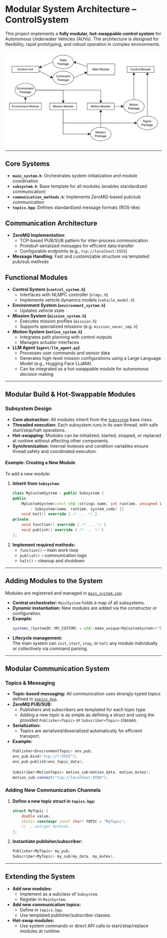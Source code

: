 # Modular System Architecture – ControlSystem

This project implements a **fully modular, hot-swappable control system** for Autonomous Underwater Vehicles (AUVs). The architecture is designed for flexibility, rapid prototyping, and robust operation in complex environments.

  ![System Architecture](media/system.png)

---

## Core Systems
- **`main_system.h`**: Orchestrates system initialization and module coordination
- **`subsystem.h`**: Base template for all modules (enables standardized communication)
- **`communication_methods.h`**: Implements ZeroMQ-based pub/sub communication
- **`topics.hpp`**: Defines standardized message formats (ROS-like)

## Communication Architecture
- **ZeroMQ Implementation**:
  - TCP-based PUB/SUB pattern for inter-process communication
  - Protobuf-serialized messages for efficient data transfer
  - Configurable endpoints (e.g., `tcp://localhost:5555`)
- **Message Handling**: Fast and customizable structure via templated pub/sub methods

## Functional Modules
- **Control System (`control_system.h`)**
  - Interfaces with NLMPC controller (`nlmpc.h`)
  - Implements vehicle dynamics models (`vehicle_model.h`)
- **Environment System (`environment_system.h`)**
  - Updates vehicle state
- **Mission System (`mission_system.h`)**
  - Executes mission profiles (`mission.h`)
  - Supports specialized missions (e.g. `mission_sonar_imp.h`)
- **Motion System (`motion_system.h`)**
  - Integrates path planning with control outputs
  - Manages actuator interfaces
- **LLM Agent (`agent/llm_agent.py`)**
  - Processes user commands and sensor data
  - Generates high-level mission configurations using a Large Language Model (e.g., Hugging Face LLaMA)
  - Can be integrated as a hot-swappable module for autonomous decision making

---

## Modular Build & Hot-Swappable Modules

### Subsystem Design

- **Core abstraction:** All modules inherit from the [`Subsystem`](include/system/subsystem.h) base class.
- **Threaded execution:** Each subsystem runs in its own thread, with safe start/stop/halt operations.
- **Hot-swapping:** Modules can be initialized, started, stopped, or replaced at runtime without affecting other components.
- **Synchronization:** Internal mutexes and condition variables ensure thread safety and coordinated execution.

#### Example: Creating a New Module

To add a new module:
1. **Inherit from `Subsystem`:**
    ```cpp
    class MyCustomSystem : public Subsystem {
    public:
        MyCustomSystem(const std::string& name, int runtime, unsigned int system_code)
            : Subsystem(name, runtime, system_code) {}
        void halt() override { /* ... */ }
    private:
        void function() override { /* ... */ }
        void publish() override { /* ... */ }
    };
    ```
2. **Implement required methods:**  
   - `function()` – main work loop
   - `publish()` – communication logic
   - `halt()` – cleanup and shutdown

---

## Adding Modules to the System

Modules are registered and managed in [`main_system.cpp`](src/system/main_system.cpp):

- **Central orchestrator:** `MainSystem` holds a map of all subsystems.
- **Dynamic instantiation:** New modules are added via the constructor or configuration.
- **Example:**
    ```cpp
    systems_[SystemID::MY_CUSTOM] = std::make_unique<MyCustomSystem>("Custom", runtime, 5);
    ```
- **Lifecycle management:**  
  The main system can `init`, `start`, `stop`, or `halt` any module individually or collectively via command parsing.

---

## Modular Communication System

### Topics & Messaging

- **Topic-based messaging:** All communication uses strongly-typed topics defined in [`topics.hpp`](include/communication/topics.hpp).
- **ZeroMQ PUB/SUB:**  
  - Publishers and subscribers are templated for each topic type.
  - Adding a new topic is as simple as defining a struct and using the provided `Publisher<Topic>` or `Subscriber<Topic>` classes.
- **Serialization:**  
  - Topics are serialized/deserialized automatically for efficient transport.
- **Example:**
    ```cpp
    Publisher<EnvironmentTopic> env_pub;
    env_pub.bind("tcp://*:5555");
    env_pub.publish(env_topic_data);

    Subscriber<MotionTopic> motion_sub(motion_data, motion_mutex);
    motion_sub.connect("tcp://localhost:5556");
    ```

### Adding New Communication Channels

1. **Define a new topic struct in `topics.hpp`:**
    ```cpp
    struct MyTopic {
        double value;
        static constexpr const char* TOPIC = "MyTopic";
        // ...set/get methods...
    };
    ```
2. **Instantiate publisher/subscriber:**
    ```cpp
    Publisher<MyTopic> my_pub;
    Subscriber<MyTopic> my_sub(my_data, my_mutex);
    ```

---

## Extending the System

- **Add new modules:**  
  - Implement as a subclass of `Subsystem`.
  - Register in `MainSystem`.
- **Add new communication topics:**  
  - Define in `topics.hpp`.
  - Use templated publisher/subscriber classes.
- **Hot-swap modules:**  
  - Use system commands or direct API calls to start/stop/replace modules at runtime.
